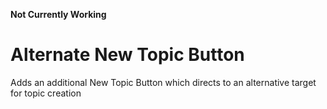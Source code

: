 **Not Currently Working**

# Alternate New Topic Button
Adds an additional New Topic Button which directs to an alternative target for topic creation


